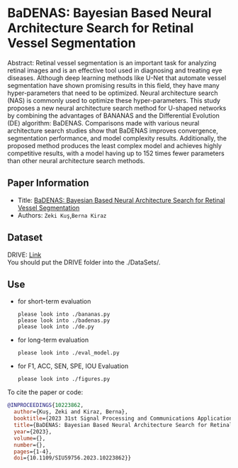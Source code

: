 BaDENAS: Bayesian Based Neural Architecture Search for Retinal Vessel Segmentation
===
Abstract: Retinal vessel segmentation is an important task for analyzing retinal images and is an effective tool used in diagnosing and treating eye diseases. Although deep learning methods like U-Net that automate vessel segmentation have shown promising results in this field, they have many hyper-parameters that need to be optimized. Neural architecture search (NAS) is commonly used to optimize these hyper-parameters. This study proposes a new neural architecture search method for U-shaped networks by combining the advantages of BANANAS and the Differential Evolution (DE) algorithm: BaDENAS. Comparisons made with various neural architecture search studies show that BaDENAS improves convergence, segmentation performance, and model complexity results. Additionally, the proposed method produces the least complex model and achieves highly competitive results, with a model having up to 152 times fewer parameters than other neural architecture search methods.

## Paper Information
- Title:  [BaDENAS: Bayesian Based Neural Architecture Search for Retinal Vessel Segmentation](https://doi.org/10.1109/SIU59756.2023.10223862)
- Authors:  `Zeki Kuş`,`Berna Kiraz`

## Dataset

DRIVE: [Link]([https://www.dropbox.com/sh/z4hbbzqai0ilqht/AAARqnQhjq3wQcSVFNR__6xNa?dl=0])<br>
You should put the DRIVE folder into the ./DataSets/.

## Use
- for short-term evaluation
  ```
  please look into ./bananas.py
  please look into ./badenas.py
  please look into ./de.py
  ```
- for long-term evaluation
  ```
  please look into ./eval_model.py
  ```
- for F1, ACC, SEN, SPE, IOU Evaluation
  ```
  please look into ./figures.py
  ```
  
To cite the paper or code:
```bibtex
@INPROCEEDINGS{10223862,
  author={Kuş, Zeki and Kiraz, Berna},
  booktitle={2023 31st Signal Processing and Communications Applications Conference (SIU)}, 
  title={BaDENAS: Bayesian Based Neural Architecture Search for Retinal Vessel Segmentation}, 
  year={2023},
  volume={},
  number={},
  pages={1-4},
  doi={10.1109/SIU59756.2023.10223862}}
```
